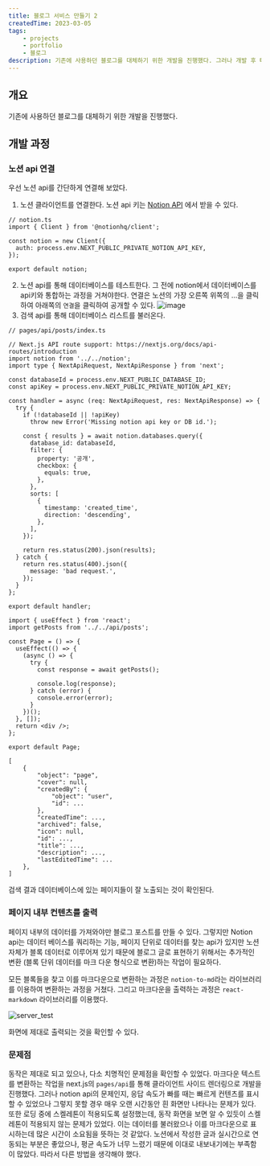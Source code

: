 ```yaml
---
title: 블로그 서비스 만들기 2
createdTime: 2023-03-05
tags:
    - projects
    - portfolio
    - 블로그
description: 기존에 사용하던 블로그를 대체하기 위한 개발을 진행했다. 그러나 개발 후 테스트를 진행한 결과 여러 문제점이 발생하고 이를 고쳐나가는 작업을 진행하였다.
---
```


## 개요

기존에 사용하던 블로그를 대체하기 위한 개발을 진행했다.

## 개발 과정

### 노션 api 연결

우선 노션 api를 간단하게 연결해 보았다.

1. 노션 클라이언트를 연결한다. 노션 api 키는 [Notion API](https://developers.notion.com/) 에서 받을 수 있다.
```tsx
// notion.ts
import { Client } from '@notionhq/client';

const notion = new Client({
  auth: process.env.NEXT_PUBLIC_PRIVATE_NOTION_API_KEY,
});

export default notion;
```

2. 노션 api를 통해 데이터베이스를 테스트한다. 그 전에 notion에서 데이터베이스를 api키와 통합하는 과정을 거쳐야한다. 연결은 노션의 가장 오른쪽 위쪽의 ...을 클릭하여 아래쪽의 `연결`을 클릭하여 공개할 수 있다.
![image](https://user-images.githubusercontent.com/56826914/222960552-3f17e345-062f-4b12-9e19-0c80a03b34b1.png)
3. 검색 api를 통해 데이터베이스 리스트를 불러온다.

```tsx
// pages/api/posts/index.ts

// Next.js API route support: https://nextjs.org/docs/api-routes/introduction
import notion from '../../notion';
import type { NextApiRequest, NextApiResponse } from 'next';

const databaseId = process.env.NEXT_PUBLIC_DATABASE_ID;
const apiKey = process.env.NEXT_PUBLIC_PRIVATE_NOTION_API_KEY;

const handler = async (req: NextApiRequest, res: NextApiResponse) => {
  try {
    if (!databaseId || !apiKey)
      throw new Error('Missing notion api key or DB id.');

    const { results } = await notion.databases.query({
      database_id: databaseId,
      filter: {
        property: '공개',
        checkbox: {
          equals: true,
        },
      },
      sorts: [
        {
          timestamp: 'created_time',
          direction: 'descending',
        },
      ],
    });

    return res.status(200).json(results);
  } catch {
    return res.status(400).json({
      message: 'bad request.',
    });
  }
};

export default handler;
```
```tsx
import { useEffect } from 'react';
import getPosts from '../../api/posts';

const Page = () => {
  useEffect(() => {
    (async () => {
      try {
        const response = await getPosts();

        console.log(response);
      } catch (error) {
        console.error(error);
      }
    })();
  }, []);
  return <div />;
};

export default Page;
```
```text
[
    {
        "object": "page",
        "cover": null,
        "createdBy": {
            "object": "user",
            "id": ...
        },
        "createdTime": ...,
        "archived": false,
        "icon": null,
        "id": ...,
        "title": ...,
        "description": ...,
        "lastEditedTime": ...
    },
]
```
검색 결과 데이터베이스에 있는 페이지들이 잘 노출되는 것이 확인된다.

### 페이지 내부 컨텐츠를 출력

페이지 내부의 데이터를 가져와야만 블로그 포스트를 만들 수 있다. 그렇지만 Notion api는 데이터 베이스를 쿼리하는 기능, 페이지 단위로 데이터를 찾는 api가 있지만 노션 자체가 블록 데이터로 이루어져 있기 때문에 블로그 글로 표현하기 위해서는 추가적인 변환 (블록 단위 데이터를 마크 다운 형식으로 변환)하는 작업이 필요하다.

모든 블록들을 찾고 이를 마크다운으로 변환하는 과정은 `notion-to-md`라는 라이브러리를 이용하여 변환하는 과정을 거쳤다. 그리고 마크다운을 출력하는 과정은 `react-markdown` 라이브러리를 이용했다.

![server_test](https://user-images.githubusercontent.com/56826914/223120697-a73d9d7a-28b9-4143-b933-f38df112b5b8.gif)


화면에 제대로 출력되는 것을 확인할 수 있다.

### 문제점

동작은 제대로 되고 있으나, 다소 치명적인 문제점을 확인할 수 있었다.
마크다운 텍스트를 변환하는 작업을 next.js의 `pages/api`를 통해 클라이언트 사이드 렌더링으로 개발을 진행했다.
그러나 notion api의 문제인지, 응답 속도가 빠를 때는 빠르게 컨텐츠를 표시할 수 있었으나 그렇지 못할 경우 매우 오랜 시간동안 흰 화면만 나타나는 문제가 있다.
또한 로딩 중에 스켈레톤이 적용되도록 설정했는데, 동작 화면을 보면 알 수 있듯이 스켈레톤이 적용되지 않는 문제가 있었다. 이는 데이터를 불러왔으나 이를 마크다운으로 표시하는데 많은 시간이 소요됨을 뜻하는 것 같았다.
노션에서 작성한 글과 실시간으로 연동되는 부분은 좋았으나, 평균 속도가 너무 느렸기 때문에 이대로 내보내기에는 부족함이 많았다. 따라서 다른 방법을 생각해야 했다.

